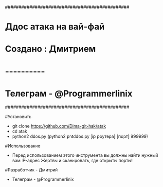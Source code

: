 ##############################################
#         Ддос атака на вай-фай              #
#           Создано : Дмитрием               #
#               ----------                   #
#           Телеграм - @Programmerlinix      #
##############################################

#Установить
- git clone https://github.com/Dima-git-hak/atak
- cd atak
- python2 ddos.py
(python2 pntddos.py [ip роутера] [порт] 999999)

#Использование
- Перед использованием этого инструмента вы должны найти нужный вам IP-адрес Жертвы и сканировать, где открыты порты!

#Разработчик - Дмитрий 
- Телеграм - @Programmerlinix
